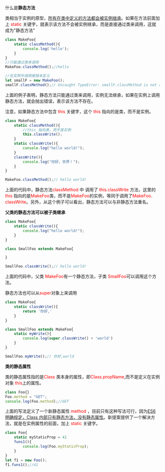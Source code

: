 什么是**静态方法**

类相当于实例的原型，<u>所有在类中定义的方法都会被实例继承</u>。如果在方法前面加上 <font color="red">static</font> 关键字，就表示该方法不会被实例继承，而是直接通过类来调用，这就成为"静态方法"

```javascript
class MakeFoo{
    static classMethod(){
        console.log('hello');
    }
}
//只能通过类来调用
MakeFoo.classMethod();//hello

//在实例中调用报错未定义
let smallF = new MakeFoo();
smallF.classMethod();// Uncaught TypeError: smallF.classMethod is not a function
```

上面的例子表明，静态方法只能通过类来调用，实例无法继承，如果在实例上调用静态方法，就会抛出错误，表示该方法不存在。

注意，如果静态方法中包含 <font color="red">this</font> 关键字，这个 <font color="red">this</font>  指向的是类，而不是实例。

```javascript
class MakeFoo{
    static classMethod(){
        //this 指向类，而不是实例
        this.classWrite();
    }
    static classWrite(){
        console.log("hello world!");
    }
    classWrite(){
        console.log("你好，世界！");
    }
}

MakeFoo.classMethod();// hello world!
```

上面的代码中，静态方法<font color="red">classMethod</font> 中 调用了 <font color="red">this.classWrite</font> 方法，这里的  <font color="red">this</font> 指向的是<font color="red">MakeFoo</font>类，而不是<font color="red">MakeFoo</font>的实例，等同于调用了<font color="red">MakeFoo. classWrite</font>。另外，从这个例子可以看出，静态方法可以与非静态方法重名。

**父类的静态方法可以被子类继承**

```javascript
class MakeFoo{
    static classWrite(){
        console.log("hello world!");
    }
}

class SmallFoo extends MakeFoo{

}

SmallFoo.classWrite();// hello world!
```

上面的代码中，父类 <font color="red">MakeFoo</font>有一个静态方法，子类 <font color="red">SmallFoo</font>可以调用这个方法。

静态方法也可以从<font color="red">super</font>对象上来调用

```javascript
class MakeFoo{
    static classWrite(){
        return '你好,'
    }
}

class SmallFoo extends MakeFoo{
    static myWrite(){
        console.log(super.classWrite() + 'world')
    }
}

SmallFoo.myWrite();// 你好,world
```

**类的静态属性**

类的静态属性指的是<font color="red">Class</font> 类本身的属性，即<font color="red">Class.propName</font>,而不是定义在实例对象 <font color="red">this</font>上的属性。

```javascript
class Foo{}
Foo.method = "GET";
console.log(Foo.method);//GET
```

上面的写法定义了一个新静态属性 <font color="red">method</font> ，目前只有这种写法可行，因为<u>ES6明确规定，Class 内部只有静态方法，没有静态属性</u>。新提案提供了一个解决方法，就是在实例属性的前面，加上 <font color="red">static</font> 关键字。

```javascript
class Foo{
    static myStaticProp = 41
    funs1(){
        console.log(Foo.myStaticProp);
    }
}
let f1 = new Foo();
f1.funs1();//41
```

